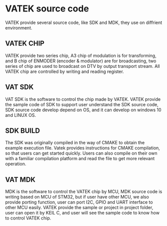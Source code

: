 # VATEK source code
VATEK provide several source code, like SDK and MDK, they use on diffrient environment.

## VATEK CHIP
VATEK provide two series chip, A3 chip of modulation is for transforming, and B chip of ENMODER (encoder & modulator) are for broadcasting, two series of chip are used to broadcast on DTV by output transport stream. All VATEK chip are controlled by writing and reading register.

## VAT SDK
VAT SDK is the software to control the chip made by VATEK. VATEK provide the sample code of SDK to support user understand the SDK source code, SDK source code develop depend on OS, and it can develop on windows 10 and LINUX OS.

## SDK BUILD
The SDK was originally compiled in the way of CMAKE to obtain the example execution file. Vatek provides instructions for CMAKE compilation, so that users can get started quickly. Users can also compile on their own with a familiar compilation platform and read the file to get more relevant operation.

## VAT MDK
MDK is the software to control the VATEK chip by MCU, MDK source code is writing based on MCU of STM32, but if user have other MCU, we also provide porting function, user can port I2C, GPIO and UART interface to other MCU easily. VATEK provide the sample or project in project folder, user can open it by KEIL C, and user will see the sample code to know how to control VATEK chip.

